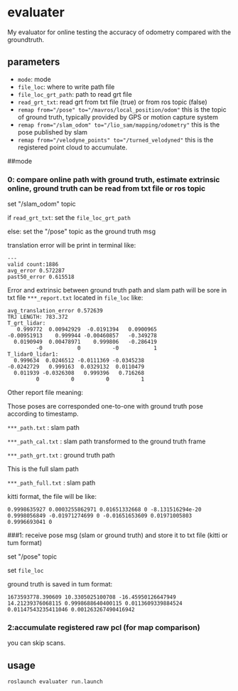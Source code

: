 # evaluater

My evaluator for online testing the accuracy of odometry compared with the groundtruth.

## parameters
- `mode`: mode
- `file_loc`: where to write path file
- `file_loc_grt_path`: path to read grt file
- `read_grt_txt`: read grt from txt file (true) or from ros topic (false)
- `remap from="/pose" to="/mavros/local_position/odom"`  this is the topic of ground truth, typically provided by GPS or motion capture system
- `remap from="/slam_odom" to="/lio_sam/mapping/odometry"` this is the pose published by slam
- `remap from="/velodyne_points" to="/turned_velodyned"` this is the registered point cloud to accumulate.


##mode 
### 0: compare online path with ground truth, estimate extrinsic online, ground truth can be read from txt file or ros topic

set "/slam_odom" topic

if  `read_grt_txt`: set the `file_loc_grt_path`

else: set the "/pose" topic as the ground truth msg

translation error will be print in terminal like:

```
---
valid count:1886
avg_error 0.572287
past50_error 0.615518

```
Error and extrinsic between ground truth path and slam path will be sore in txt file `***_report.txt` located in `file_loc` like:

```step: 1891
avg_translation_error 0.572639
TRJ LENGTH: 783.372
T_grt_lidar: 
   0.999772  0.00942929  -0.0191394   0.0900965
-0.00951913    0.999944 -0.00460857   -0.349278
  0.0190949  0.00478971    0.999806   -0.286419
         -0           0          -0           1
T_lidar0_lidar1: 
  0.999634  0.0246512 -0.0111369 -0.0345238
-0.0242729   0.999163  0.0329132  0.0110479
  0.011939 -0.0326308   0.999396   0.716268
         0          0          0          1
```

Other report file meaning:

Those poses are corresponded one-to-one with ground truth pose according to  timestamp.

`***_path.txt` : slam path

`***_path_cal.txt` : slam path transformed to the ground truth frame

`***_path_grt.txt` : ground truth path

This is the full slam path

`***_path_full.txt` : slam path

kitti format, the file will be like:

```
0.9998635927 0.0003255862971 0.01651332668 0 -8.131516294e-20 0.9998056849 -0.01971274699 0 -0.01651653609 0.01971005803 0.9996693041 0
```

###1: receive pose msg (slam or ground truth) and store it to txt file (kitti or tum format)

set "/pose" topic

set `file_loc`

ground truth is saved in tum format:

```
1673593778.390609 10.3305025100708 -16.45950126647949 14.21239376068115 0.9998688640400115 0.0113609339884524 0.01147543235411046 0.001263267490416942
```

### 2:accumulate registered raw pcl (for map comparison)

you can skip scans.

## usage 
```
roslaunch evaluater run.launch
```

